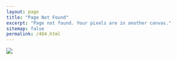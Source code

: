 ```yaml
---
layout: page
title: "Page Not Found"
excerpt: "Page not found. Your pixels are in another canvas."
sitemap: false
permalink: /404.html
---
```


<img src="{{ site.baseurl }}http://www.massini.xyz/images/404.png">

